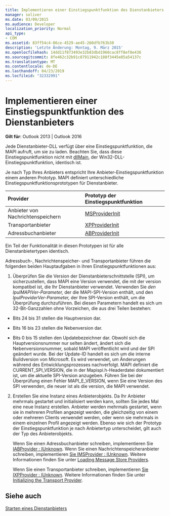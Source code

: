 ```yaml
---
title: Implementieren einer Einstiegspunktfunktion des Dienstanbieters
manager: soliver
ms.date: 03/09/2015
ms.audience: Developer
localization_priority: Normal
api_type:
- COM
ms.assetid: 83ff54c4-86ce-4529-ae45-260dfb763b30
description: 'Letzte Änderung: Montag, 9. März 2015'
ms.openlocfilehash: 14dd11f873493e32b83dbd1960cac8ff8ef8e436
ms.sourcegitcommit: 8fe462c32b91c87911942c188f3445e85a54137c
ms.translationtype: MT
ms.contentlocale: de-DE
ms.lasthandoff: 04/23/2019
ms.locfileid: "32332991"
---
```

# <a name="implementing-a-service-provider-entry-point-function"></a>Implementieren einer Einstiegspunktfunktion des Dienstanbieters

  
  
**Gilt für**: Outlook 2013 | Outlook 2016 
  
Jede Dienstanbieter-DLL verfügt über eine Einstiegspunktfunktion, die MAPI aufruft, um sie zu laden. Beachten Sie, dass diese Einstiegspunktfunktion nicht mit [dllMain](https://msdn.microsoft.com/library/ms682583.aspx), der Win32-DLL-Einstiegspunktfunktion, identisch ist.
  
Je nach Typ Ihres Anbieters entspricht Ihre Anbieter-Einstiegspunktfunktion einem anderen Prototyp. MAPI definiert unterschiedliche Einstiegspunktfunktionsprototypen für Dienstanbieter.
  
|**Provider**|**Prototyp der Einstiegspunktfunktion**|
|:-----|:-----|
|Anbieter von Nachrichtenspeichern  <br/> |[MSProviderInit](msproviderinit.md) <br/> |
|Transportanbieter  <br/> |[XPProviderInit](xpproviderinit.md) <br/> |
|Adressbuchanbieter  <br/> |[ABProviderInit](abproviderinit.md) <br/> |
   
Ein Teil der Funktionalität in diesen Prototypen ist für alle Dienstanbietertypen identisch. 
  
Adressbuch-, Nachrichtenspeicher- und Transportanbieter führen die folgenden beiden Hauptaufgaben in ihren Einstiegspunktfunktionen aus:
  
1. Überprüfen Sie die Version der Dienstanbieterschnittstelle (SPI), um sicherzustellen, dass MAPI eine Version verwendet, die mit der version kompatibel ist, die Ihr Dienstanbieter verwendet. Verwenden Sie  _den lpulMAPIVer-Parameter,_ der die MAPI-SPI-Version enthält, und den  _lpulProviderVer-Parameter,_ der Ihre SPI-Version enthält, um die Überprüfung durchzuführen. Bei diesen Parametern handelt es sich um 32-Bit-Ganzzahlen ohne Vorzeichen, die aus drei Teilen bestehen: 
    
  - Bits 24 bis 31 stellen die Hauptversion dar.
    
  - Bits 16 bis 23 stellen die Nebenversion dar.
    
  - Bits 0 bis 15 stellen den Updatebezeichner dar. Obwohl sich die Hauptversionsnummer nur selten ändert, ändert sich die Nebenversionsnummer, sobald MAPI veröffentlicht wird und der SPI geändert wurde. Bei der Update-ID handelt es sich um die interne Buildversion von Microsoft. Es wird verwendet, um Änderungen während des Entwicklungsprozesses nachverfolgt. MAPI definiert die CURRENT_SPI_VERSION, die in der Mapispi.h-Headerdatei dokumentiert ist, um die aktuelle SPI-Version anzugeben. Führen Sie bei der Überprüfung einen Fehler MAPI_E_VERSION, wenn Sie eine Version des SPI verwenden, die neuer ist als die version, die MAPI verwendet.
    
2. Erstellen Sie eine Instanz eines Anbieterobjekts. Da Ihr Anbieter mehrmals gestartet und initialisiert werden kann, sollten Sie jedes Mal eine neue Instanz erstellen. Anbieter werden mehrmals gestartet, wenn sie in mehreren Profilen angezeigt werden, die gleichzeitig von einem oder mehreren Clients verwendet werden, oder wenn sie mehrmals in einem einzelnen Profil angezeigt werden. Ebenso wie sich der Prototyp der Einstiegspunktfunktion je nach Anbietertyp unterscheidet, gilt auch der Typ des Anbieterobjekts. 
    
    Wenn Sie einen Adressbuchanbieter schreiben, implementieren Sie [IABProvider : IUnknown](iabprovideriunknown.md). Wenn Sie einen Nachrichtenspeicheranbieter schreiben, implementieren [Sie IMSProvider : IUnknown](imsprovideriunknown.md). Weitere Informationen finden Sie unter [Loading Message Store Providers](loading-message-store-providers.md).
    
    Wenn Sie einen Transportanbieter schreiben, implementieren [Sie IXPProvider : IUnknown](ixpprovideriunknown.md). Weitere Informationen finden Sie unter [Initializing the Transport Provider](initializing-the-transport-provider.md).
    
## <a name="see-also"></a>Siehe auch



[Starten eines Dienstanbieters](starting-a-service-provider.md)

